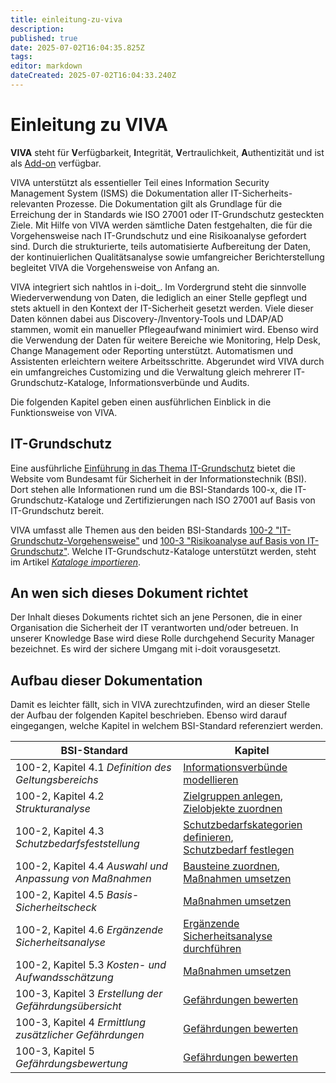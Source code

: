 ```yaml
---
title: einleitung-zu-viva
description: 
published: true
date: 2025-07-02T16:04:35.825Z
tags: 
editor: markdown
dateCreated: 2025-07-02T16:04:33.240Z
---
```


# Einleitung zu VIVA

**VIVA** steht für **V**erfügbarkeit, **I**ntegrität, **V**ertraulichkeit, **A**uthentizität und ist als [Add-on](../index.md) verfügbar.

VIVA unterstützt als essentieller Teil eines Information Security Management System (ISMS) die Dokumentation aller IT-Sicherheits-relevanten Prozesse. Die Dokumentation gilt als Grundlage für die Erreichung der in Standards wie ISO 27001 oder IT-Grundschutz gesteckten Ziele. Mit Hilfe von VIVA werden sämtliche Daten festgehalten, die für die Vorgehensweise nach IT-Grundschutz und eine Risikoanalyse gefordert sind. Durch die strukturierte, teils automatisierte Aufbereitung der Daten, der kontinuierlichen Qualitätsanalyse sowie umfangreicher Berichterstellung begleitet VIVA die Vorgehensweise von Anfang an.

VIVA integriert sich nahtlos in i-doit_. Im Vordergrund steht die sinnvolle Wiederverwendung von Daten, die lediglich an einer Stelle gepflegt und stets aktuell in den Kontext der IT-Sicherheit gesetzt werden. Viele dieser Daten können dabei aus Discovery-/Inventory-Tools und LDAP/AD stammen, womit ein manueller Pflegeaufwand minimiert wird. Ebenso wird die Verwendung der Daten für weitere Bereiche wie Monitoring, Help Desk, Change Management oder Reporting unterstützt. Automatismen und Assistenten erleichtern weitere Arbeitsschritte. Abgerundet wird VIVA durch ein umfangreiches Customizing und die Verwaltung gleich mehrerer IT-Grundschutz-Kataloge, Informationsverbünde und Audits.

Die folgenden Kapitel geben einen ausführlichen Einblick in die Funktionsweise von VIVA.

IT-Grundschutz
--------------

Eine ausführliche [Einführung in das Thema IT-Grundschutz](https://www.bsi.bund.de/) bietet die Website vom Bundesamt für Sicherheit in der Informationstechnik (BSI). Dort stehen alle Informationen rund um die BSI-Standards 100-x, die IT-Grundschutz-Kataloge und Zertifizierungen nach ISO 27001 auf Basis von IT-Grundschutz bereit.

VIVA umfasst alle Themen aus den beiden BSI-Standards [100-2 "IT-Grundschutz-Vorgehensweise"](https://www.bsi.bund.de/DE/Themen/Unternehmen-und-Organisationen/Standards-und-Zertifizierung/IT-Grundschutz/BSI-Standards/bsi-standards_node.html) und [100-3 "Risikoanalyse auf Basis von IT-Grundschutz"](https://www.bsi.bund.de/DE/Themen/Unternehmen-und-Organisationen/Standards-und-Zertifizierung/IT-Grundschutz/BSI-Standards/bsi-standards_node.html). Welche IT-Grundschutz-Kataloge unterstützt werden, steht im Artikel _[Kataloge importieren](./vorgehensweise-mit-viva.md)_.

An wen sich dieses Dokument richtet
-----------------------------------

Der Inhalt dieses Dokuments richtet sich an jene Personen, die in einer Organisation die Sicherheit der IT verantworten und/oder betreuen. In unserer Knowledge Base wird diese Rolle durchgehend Security Manager bezeichnet. Es wird der sichere Umgang mit i-doit vorausgesetzt.

Aufbau dieser Dokumentation
---------------------------

Damit es leichter fällt, sich in VIVA zurechtzufinden, wird an dieser Stelle der Aufbau der folgenden Kapitel beschrieben. Ebenso wird darauf eingegangen, welche Kapitel in welchem BSI-Standard referenziert werden.

| BSI-Standard | Kapitel |
| --- | --- |
| 100-2, Kapitel 4.1 _Definition des Geltungsbereichs_ | [Informationsverbünde modellieren](./vorgehensweise-mit-viva.md) |
| 100-2, Kapitel 4.2 _Strukturanalyse_ | [Zielgruppen anlegen](./vorgehensweise-mit-viva.md),<br>[Zielobjekte zuordnen](./vorgehensweise-mit-viva.md) |
| 100-2, Kapitel 4.3 _Schutzbedarfsfeststellung_ | [Schutzbedarfskategorien definieren](./vorgehensweise-mit-viva.md),<br>[Schutzbedarf festlegen](./vorgehensweise-mit-viva.md) |
| 100-2, Kapitel 4.4 _Auswahl und Anpassung von Maßnahmen_ | [Bausteine zuordnen](./vorgehensweise-mit-viva.md),<br>[Maßnahmen umsetzen](./vorgehensweise-mit-viva.md) |
| 100-2, Kapitel 4.5 _Basis-Sicherheitscheck_ | [Maßnahmen umsetzen](./vorgehensweise-mit-viva.md) |
| 100-2, Kapitel 4.6 _Ergänzende Sicherheitsanalyse_ | [Ergänzende Sicherheitsanalyse durchführen](./vorgehensweise-mit-viva.md) |
| 100-2, Kapitel 5.3 _Kosten- und Aufwandsschätzung_ | [Maßnahmen umsetzen](./vorgehensweise-mit-viva.md) |
| 100-3, Kapitel 3 _Erstellung der Gefährdungsübersicht_ | [Gefährdungen bewerten](./risikoanalyse-nach-it-grundschutz.md) |
| 100-3, Kapitel 4 _Ermittlung zusätzlicher Gefährdungen_ | [Gefährdungen bewerten](./risikoanalyse-nach-it-grundschutz.md) |
| 100-3, Kapitel 5 _Gefährdungsbewertung_ | [Gefährdungen bewerten](./risikoanalyse-nach-it-grundschutz.md) |
